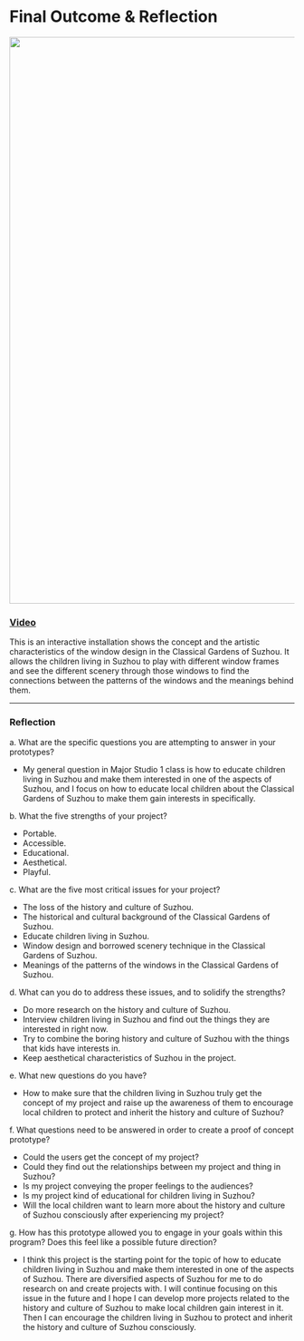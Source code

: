 # Final Outcome & Reflection

<img src="images/coverImg.gif" width="1000">

### [Video](https://drive.google.com/file/d/1eYF1EuOIW0fORuKKcI_jGn5NyjwkC-pY/view?usp=sharing)

This is an interactive installation shows the concept and the artistic characteristics of the window design in the Classical Gardens of Suzhou. It allows the children living in Suzhou to play with different window frames and see the different scenery through those windows to find the connections between the patterns of the windows and the meanings behind them.

----------------------------------------------------------------------

### Reflection

a. What are the specific questions you are attempting to answer in your prototypes?

 - My general question in Major Studio 1 class is how to educate children living in Suzhou and make them interested in one of the aspects of Suzhou, and I focus on how to educate local children about the Classical Gardens of Suzhou to make them gain interests in specifically.

b. What the five strengths of your project?

 - Portable.
 - Accessible.
 - Educational.
 - Aesthetical.
 - Playful.

c. What are the five most critical issues for your project?

 - The loss of the history and culture of Suzhou.
 - The historical and cultural background of the Classical Gardens of Suzhou.
 - Educate children living in Suzhou.
 - Window design and borrowed scenery technique in the Classical Gardens of Suzhou.
 - Meanings of the patterns of the windows in the Classical Gardens of Suzhou.

d. What can you do to address these issues, and to solidify the strengths?

 - Do more research on the history and culture of Suzhou.
 - Interview children living in Suzhou and find out the things they are interested in right now.
 - Try to combine the boring history and culture of Suzhou with the things that kids have interests in.
 - Keep aesthetical characteristics of Suzhou in the project.

e. What new questions do you have?

 - How to make sure that the children living in Suzhou truly get the concept of my project and raise up the awareness of them to encourage local children to protect and inherit the history and culture of Suzhou?

f. What questions need to be answered in order to create a proof of concept prototype?

 - Could the users get the concept of my project?
 - Could they find out the relationships between my project and thing in Suzhou?
 - Is my project conveying the proper feelings to the audiences?
 - Is my project kind of educational for children living in Suzhou?
 - Will the local children want to learn more about the history and culture of Suzhou consciously after experiencing my project?

g. How has this prototype allowed you to engage in your goals within this program? Does this feel like a possible future direction?

 - I think this project is the starting point for the topic of how to educate children living in Suzhou and make them interested in one of the aspects of Suzhou. There are diversified aspects of Suzhou for me to do research on and create projects with. I will continue focusing on this issue in the future and I hope I can develop more projects related to the history and culture of Suzhou to make local children gain interest in it. Then I can encourage the children living in Suzhou to protect and inherit the history and culture of Suzhou consciously.
